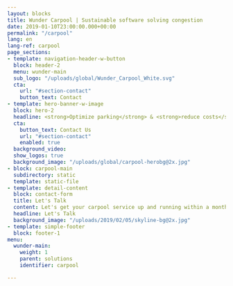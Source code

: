 ```yaml
---
layout: blocks
title: Wunder Carpool | Sustainable software solving congestion
date: 2019-01-10T23:00:00.000+00:00
permalink: "/carpool"
lang: en
lang-ref: carpool
page_sections:
- template: navigation-header-w-button
  block: header-2
  menu: wunder-main
  sub_logo: "/uploads/global/Wunder_Carpool_White.svg"
  cta:
    url: "#section-contact"
    button_text: Contact
- template: hero-banner-w-image
  block: hero-2
  headline: <strong>Optimize parking</strong> & <strong>reduce costs</strong> with carpooling
  cta:
    button_text: Contact Us
    url: "#section-contact"
    enabled: true
  background_video:
  show_logos: true
  background_image: "/uploads/global/carpool-herobg@2x.jpg"
- block: carpool-main
  subdirectory: static
  template: static-file
- template: detail-content
  block: contact-form
  title: Let's Talk
  content: Let's get your carpool service up and running within a month. Let us know some info and our team will get back to you.
  headline: Let's Talk
  background_image: "/uploads/2019/02/05/skyline-bg@2x.jpg"
- template: simple-footer
  block: footer-1
menu:
  wunder-main:
    weight: 1
    parent: solutions
    identifier: carpool

---
```

